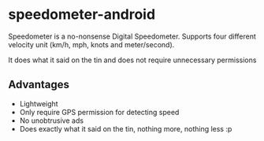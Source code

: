 # speedometer-android
Speedometer is a no-nonsense Digital Speedometer. Supports four different velocity unit (km/h, mph, knots and meter/second).

It does what it said on the tin and does not require unnecessary permissions


## Advantages
* Lightweight
* Only require GPS permission for detecting speed 
* No unobtrusive ads
* Does exactly what it said on the tin, nothing more, nothing less :p 

